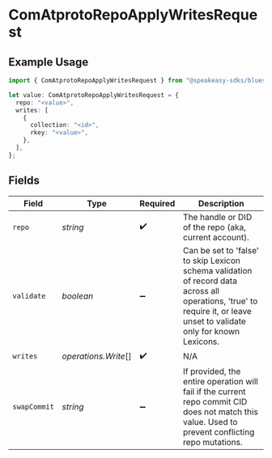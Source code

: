 # ComAtprotoRepoApplyWritesRequest

## Example Usage

```typescript
import { ComAtprotoRepoApplyWritesRequest } from "@speakeasy-sdks/bluesky/models/operations";

let value: ComAtprotoRepoApplyWritesRequest = {
  repo: "<value>",
  writes: [
    {
      collection: "<id>",
      rkey: "<value>",
    },
  ],
};
```

## Fields

| Field                                                                                                                                                                   | Type                                                                                                                                                                    | Required                                                                                                                                                                | Description                                                                                                                                                             |
| ----------------------------------------------------------------------------------------------------------------------------------------------------------------------- | ----------------------------------------------------------------------------------------------------------------------------------------------------------------------- | ----------------------------------------------------------------------------------------------------------------------------------------------------------------------- | ----------------------------------------------------------------------------------------------------------------------------------------------------------------------- |
| `repo`                                                                                                                                                                  | *string*                                                                                                                                                                | :heavy_check_mark:                                                                                                                                                      | The handle or DID of the repo (aka, current account).                                                                                                                   |
| `validate`                                                                                                                                                              | *boolean*                                                                                                                                                               | :heavy_minus_sign:                                                                                                                                                      | Can be set to 'false' to skip Lexicon schema validation of record data across all operations, 'true' to require it, or leave unset to validate only for known Lexicons. |
| `writes`                                                                                                                                                                | *operations.Write*[]                                                                                                                                                    | :heavy_check_mark:                                                                                                                                                      | N/A                                                                                                                                                                     |
| `swapCommit`                                                                                                                                                            | *string*                                                                                                                                                                | :heavy_minus_sign:                                                                                                                                                      | If provided, the entire operation will fail if the current repo commit CID does not match this value. Used to prevent conflicting repo mutations.                       |